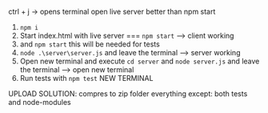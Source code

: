 ctrl + j -> opens terminal
open live server better than npm start

1. `npm i`
2. Start index.html with live server === `npm start` --> client working
2. and `npm start` this will be needed for tests
3. `node .\server\server.js` and leave the terminal --> server working
3.  Open new terminal and execute `cd server` and `node server.js` and leave the terminal --> open new terminal
4. Run tests with `npm test` NEW TERMINAL

UPLOAD SOLUTION:
compres to zip folder everything except:
both tests and node-modules 